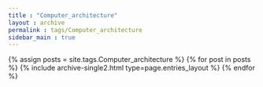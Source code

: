 ```yaml
---
title : "Computer_architecture"
layout : archive
permalink : tags/Computer_architecture
sidebar_main : true
---
```


{% assign posts = site.tags.Computer_architecture %}
{% for post in posts %} {% include archive-single2.html type=page.entries_layout %} {% endfor %}